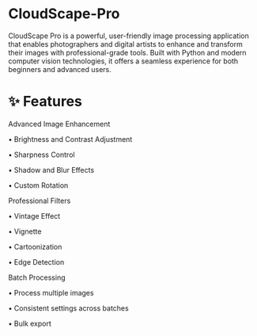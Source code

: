 # CloudScape-Pro
CloudScape Pro is a powerful, user-friendly image processing application that enables photographers and digital artists to enhance and transform their images with professional-grade tools. Built with Python and modern computer vision technologies, it offers a seamless experience for both beginners and advanced users.

# ✨ Features

Advanced Image Enhancement

• Brightness and Contrast Adjustment

• Sharpness Control

• Shadow and Blur Effects

• Custom Rotation


Professional Filters

• Vintage Effect

• Vignette

• Cartoonization

• Edge Detection


Batch Processing

• Process multiple images

• Consistent settings across batches

• Bulk export
